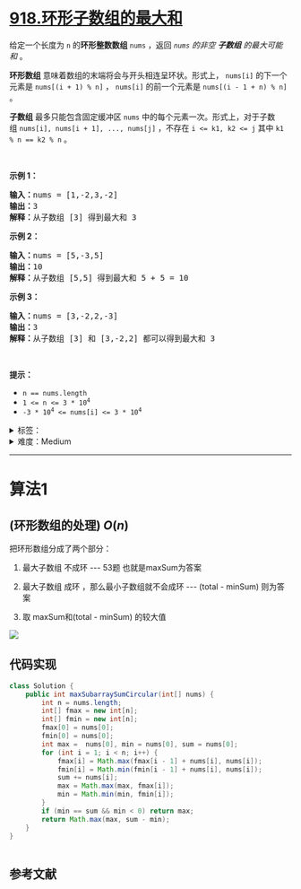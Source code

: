 # [918.环形子数组的最大和](https://leetcode.cn/problems/maximum-sum-circular-subarray/)

<p>给定一个长度为 <code>n</code> 的<strong>环形整数数组</strong>&nbsp;<code>nums</code>&nbsp;，返回<em>&nbsp;<code>nums</code>&nbsp;的非空 <strong>子数组</strong> 的最大可能和&nbsp;</em>。</p>

<p><strong>环形数组</strong><em>&nbsp;</em>意味着数组的末端将会与开头相连呈环状。形式上， <code>nums[i]</code> 的下一个元素是 <code>nums[(i + 1) % n]</code> ， <code>nums[i]</code>&nbsp;的前一个元素是 <code>nums[(i - 1 + n) % n]</code> 。</p>

<p><strong>子数组</strong> 最多只能包含固定缓冲区&nbsp;<code>nums</code>&nbsp;中的每个元素一次。形式上，对于子数组&nbsp;<code>nums[i], nums[i + 1], ..., nums[j]</code>&nbsp;，不存在&nbsp;<code>i &lt;= k1, k2 &lt;= j</code>&nbsp;其中&nbsp;<code>k1 % n == k2 % n</code>&nbsp;。</p>

<p>&nbsp;</p>

<p><strong>示例 1：</strong></p>

<pre>
<strong>输入：</strong>nums = [1,-2,3,-2]
<strong>输出：</strong>3
<strong>解释：</strong>从子数组 [3] 得到最大和 3
</pre>

<p><strong>示例 2：</strong></p>

<pre>
<strong>输入：</strong>nums = [5,-3,5]
<strong>输出：</strong>10
<strong>解释：</strong>从子数组 [5,5] 得到最大和 5 + 5 = 10
</pre>

<p><strong>示例 3：</strong></p>

<pre>
<strong>输入：</strong>nums = [3,-2,2,-3]
<strong>输出：</strong>3
<strong>解释：</strong>从子数组 [3] 和 [3,-2,2] 都可以得到最大和 3
</pre>

<p>&nbsp;</p>

<p><strong>提示：</strong></p>

<ul>
	<li><code>n == nums.length</code></li>
	<li><code>1 &lt;= n &lt;= 3 * 10<sup>4</sup></code></li>
	<li><code>-3 * 10<sup>4</sup>&nbsp;&lt;= nums[i] &lt;= 3 * 10<sup>4</sup></code>​​​​​​​</li>
</ul>


<details>
<summary>标签：</summary>
['队列', '数组', '分治', '动态规划', '单调队列']
</details>

<details>
<summary>难度：Medium</summary>
喜欢：386
</details>


----------

# 算法1

## (环形数组的处理)  $O(n)$

把环形数组分成了两个部分：



1. 最大子数组 不成环 --- 53题 也就是maxSum为答案

2. 最大子数组 成环 ，那么最小子数组就不会成环 --- (total - minSum) 则为答案

3. 取 maxSum和(total - minSum) 的较大值



![](https://muyids.oss-cn-beijing.aliyuncs.com/img/202205051638310.png)



## 代码实现

```java []
class Solution {
    public int maxSubarraySumCircular(int[] nums) {
        int n = nums.length;
        int[] fmax = new int[n];
        int[] fmin = new int[n];
        fmax[0] = nums[0];
        fmin[0] = nums[0];
        int max =  nums[0], min = nums[0], sum = nums[0];
        for (int i = 1; i < n; i++) {
            fmax[i] = Math.max(fmax[i - 1] + nums[i], nums[i]);
            fmin[i] = Math.min(fmin[i - 1] + nums[i], nums[i]);
            sum += nums[i];
            max = Math.max(max, fmax[i]);
            min = Math.min(min, fmin[i]);
        }
        if (min == sum && min < 0) return max;
        return Math.max(max, sum - min);
    }
}
```

```cpp []

```

## 参考文献

